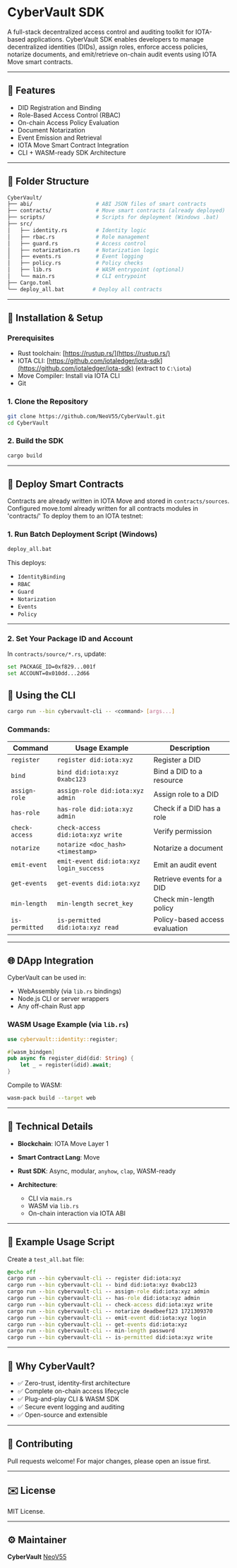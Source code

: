 # CyberVault SDK

A full-stack decentralized access control and auditing toolkit for IOTA-based applications. CyberVault SDK enables developers to manage decentralized identities (DIDs), assign roles, enforce access policies, notarize documents, and emit/retrieve on-chain audit events using IOTA Move smart contracts.

---

## 🔧 Features

- DID Registration and Binding
- Role-Based Access Control (RBAC)
- On-chain Access Policy Evaluation
- Document Notarization
- Event Emission and Retrieval
- IOTA Move Smart Contract Integration
- CLI + WASM-ready SDK Architecture

---

## 📁 Folder Structure

```bash
CyberVault/
├── abi/                    # ABI JSON files of smart contracts
├── contracts/              # Move smart contracts (already deployed)
├── scripts/                # Scripts for deployment (Windows .bat)
├── src/
│   ├── identity.rs         # Identity logic
│   ├── rbac.rs             # Role management
│   ├── guard.rs            # Access control
│   ├── notarization.rs     # Notarization logic
│   ├── events.rs           # Event logging
│   ├── policy.rs           # Policy checks
│   ├── lib.rs              # WASM entrypoint (optional)
│   └── main.rs             # CLI entrypoint
├── Cargo.toml
└── deploy_all.bat         # Deploy all contracts
```

---

## 🚀 Installation & Setup

### Prerequisites

- Rust toolchain: [https://rustup.rs/](https://rustup.rs/)
- IOTA CLI: [https://github.com/iotaledger/iota-sdk](https://github.com/iotaledger/iota-sdk) (extract to `C:\iota`)
- Move Compiler: Install via IOTA CLI
- Git

### 1. Clone the Repository

```bash
git clone https://github.com/NeoV55/CyberVault.git
cd CyberVault
```

### 2. Build the SDK

```bash
cargo build
```

---

## 🚧 Deploy Smart Contracts

Contracts are already written in IOTA Move and stored in `contracts/sources`.
Configured move.toml already written for all contracts modules in 'contracts/'
To deploy them to an IOTA testnet:

### 1. Run Batch Deployment Script (Windows)

```bash
deploy_all.bat
```

This deploys:

- `IdentityBinding`
- `RBAC`
- `Guard`
- `Notarization`
- `Events`
- `Policy`

---
### 2. Set Your Package ID and Account

In `contracts/source/*.rs`, update:

```bash
set PACKAGE_ID=0xf829...001f
set ACCOUNT=0x010dd...2d66
```


## 🔹 Using the CLI

```bash
cargo run --bin cybervault-cli -- <command> [args...]
```

### Commands:

| Command        | Usage Example                           | Description                    |
| -------------- | --------------------------------------- | ------------------------------ |
| `register`     | `register did:iota:xyz`                 | Register a DID                 |
| `bind`         | `bind did:iota:xyz 0xabc123`            | Bind a DID to a resource       |
| `assign-role`  | `assign-role did:iota:xyz admin`        | Assign role to a DID           |
| `has-role`     | `has-role did:iota:xyz admin`           | Check if a DID has a role      |
| `check-access` | `check-access did:iota:xyz write`       | Verify permission              |
| `notarize`     | `notarize <doc_hash> <timestamp>`       | Notarize a document            |
| `emit-event`   | `emit-event did:iota:xyz login_success` | Emit an audit event            |
| `get-events`   | `get-events did:iota:xyz`               | Retrieve events for a DID      |
| `min-length`   | `min-length secret_key`                 | Check min-length policy        |
| `is-permitted` | `is-permitted did:iota:xyz read`        | Policy-based access evaluation |

---

## 🌐 DApp Integration

CyberVault can be used in:

- WebAssembly (via `lib.rs` bindings)
- Node.js CLI or server wrappers
- Any off-chain Rust app

### WASM Usage Example (via `lib.rs`)

```rust
use cybervault::identity::register;

#[wasm_bindgen]
pub async fn register_did(did: String) {
    let _ = register(&did).await;
}
```

Compile to WASM:

```bash
wasm-pack build --target web
```

---

## 🔮 Technical Details

- **Blockchain**: IOTA Move Layer 1
- **Smart Contract Lang**: Move
- **Rust SDK**: Async, modular, `anyhow`, `clap`, WASM-ready
- **Architecture**:

  - CLI via `main.rs`
  - WASM via `lib.rs`
  - On-chain interaction via IOTA ABI

---

## 🤖 Example Usage Script

Create a `test_all.bat` file:

```bat
@echo off
cargo run --bin cybervault-cli -- register did:iota:xyz
cargo run --bin cybervault-cli -- bind did:iota:xyz 0xabc123
cargo run --bin cybervault-cli -- assign-role did:iota:xyz admin
cargo run --bin cybervault-cli -- has-role did:iota:xyz admin
cargo run --bin cybervault-cli -- check-access did:iota:xyz write
cargo run --bin cybervault-cli -- notarize deadbeef123 1721309370
cargo run --bin cybervault-cli -- emit-event did:iota:xyz login
cargo run --bin cybervault-cli -- get-events did:iota:xyz
cargo run --bin cybervault-cli -- min-length password
cargo run --bin cybervault-cli -- is-permitted did:iota:xyz write
```

---

## 🚀 Why CyberVault?

- ✅ Zero-trust, identity-first architecture
- ✅ Complete on-chain access lifecycle
- ✅ Plug-and-play CLI & WASM SDK
- ✅ Secure event logging and auditing
- ✅ Open-source and extensible

---

## 🔗 Contributing

Pull requests welcome! For major changes, please open an issue first.

---

## ✉️ License

MIT License.

---

## ⚙️ Maintainer

**CyberVault**
[NeoV55](https://github.com/NeoV55)
